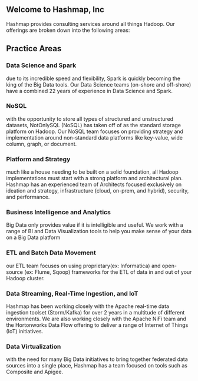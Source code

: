 ## Welcome to Hashmap, Inc

Hashmap provides consulting services around all things Hadoop. Our offerings are broken down into the following areas:

## Practice Areas

### Data Science and Spark
due to its incredible speed and flexibility, Spark is quickly becoming the king of the Big Data tools. Our Data Science teams (on-shore and off-shore) have a combined 22 years of experience in Data Science and Spark.

### NoSQL
with the opportunity to store all types of structured and unstructured datasets, NotOnlySQL (NoSQL) has taken off of as the standard storage platform on Hadoop. Our NoSQL team focuses on providing strategy and implementation around non-standard data platforms like key-value, wide column, graph, or document.

### Platform and Strategy
much like a house needing to be built on a solid foundation, all Hadoop implementations must start with a strong platform and architectural plan. Hashmap has an experienced team of Architects focused exclusively on ideation and strategy, infrastructure (cloud, on-prem, and hybrid), security, and performance.

### Business Intelligence and Analytics
Big Data only provides value if it is intelligible and useful. We work with a range of BI and Data Visualization tools to help you make sense of your data on a Big Data platform
 
### ETL and Batch Data Movement
our ETL team focuses on using proprietary(ex: Informatica) and open-source (ex: Flume, Sqoop) frameworks for the ETL of data in and out of your Hadoop cluster.

### Data Streaming, Real-Time Ingestion, and IoT
Hashmap has been working closely with the Apache real-time data ingestion toolset (Storm/Kafka) for over 2 years in a multitude of different environments. We are also working closely with the Apache NiFi team and the Hortonworks Data Flow offering to deliver a range of Internet of Things (IoT) initiatives.

### Data Virtualization
with the need for many Big Data initiatives to bring together federated data sources into a single place, Hashmap has a team focused on tools such as Composite and Apigee.

